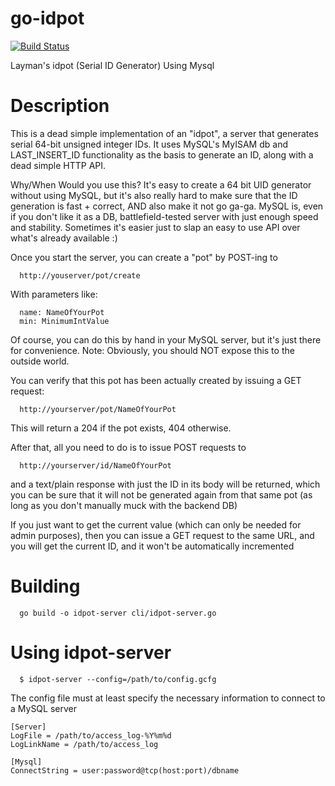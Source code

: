 go-idpot
========

[![Build Status](https://travis-ci.org/lestrrat/go-idpot.png?branch=master)](https://travis-ci.org/lestrrat/go-idpot)

Layman's idpot (Serial ID Generator) Using Mysql

Description
===========

This is a dead simple implementation of an "idpot", a server that generates
serial 64-bit unsigned integer IDs. It uses MySQL's MyISAM db and 
LAST\_INSERT\_ID functionality as the basis to generate an ID, along with a 
dead simple HTTP API.

Why/When Would you use this? It's easy to create a 64 bit UID generator without
using MySQL, but it's also really hard to make sure that the ID generation
is fast + correct, AND also make it not go ga-ga. MySQL is, even if you don't
like it as a DB, battlefield-tested server with just enough speed and 
stability. Sometimes it's easier just to slap an easy to use API over what's
already available :)

Once you start the server, you can create a "pot" by POST-ing to 

```
  http://youserver/pot/create
```

With parameters like:

```
  name: NameOfYourPot
  min: MinimumIntValue
```

Of course, you can do this by hand in your MySQL server, but it's just there for
convenience. Note: Obviously, you should NOT expose this to the outside world.

You can verify that this pot has been actually created by issuing a GET request:

```
  http://yourserver/pot/NameOfYourPot
```

This will return a 204 if the pot exists, 404 otherwise.

After that, all you need to do is to issue POST requests to

```
  http://yourserver/id/NameOfYourPot
```

and a text/plain response with just the ID in its body will be returned, which
you can be sure that it will not be generated again from that same pot (as long
as you don't manually muck with the backend DB)

If you just want to get the current value (which can only be needed for
admin purposes), then you can issue a GET request to the same URL, and you
will get the current ID, and it won't be automatically incremented

Building
========

```
  go build -o idpot-server cli/idpot-server.go
```

Using idpot-server
==================

```
  $ idpot-server --config=/path/to/config.gcfg
```

The config file must at least specify the necessary information to connect to
a MySQL server

```
[Server]
LogFile = /path/to/access_log-%Y%m%d
LogLinkName = /path/to/access_log

[Mysql]
ConnectString = user:password@tcp(host:port)/dbname
```
